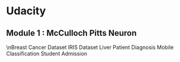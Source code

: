 # Udacity
## Module 1 :  McCulloch Pitts Neuron
\nBreast Cancer Dataset
IRIS Dataset
Liver Patient Diagnosis
Mobile Classification
Student Admission
